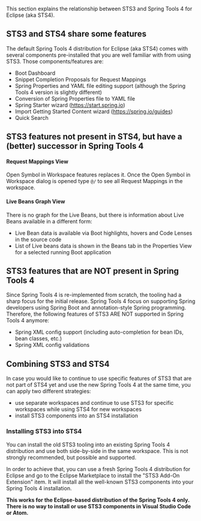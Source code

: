 This section explains the relationship between STS3 and Spring Tools 4 for Eclipse (aka STS4).

## STS3 and STS4 share some features

The default Spring Tools 4 distribution for Eclipse (aka STS4) comes with several components pre-installed that you are well familiar with from using STS3. Those components/features are:

- Boot Dashboard
- Snippet Completion Proposals for Request Mappings
- Spring Properties and YAML file editing support (although the Spring Tools 4 version is slightly different)
- Conversion of Spring Properties file to YAML file
- Spring Starter wizard (https://start.spring.io)
- Import Getting Started Content wizard (https://spring.io/guides)
- Quick Search

## STS3 features not present in STS4, but have a (better) successor in Spring Tools 4

#### Request Mappings View
Open Symbol in Workspace features replaces it. Once the Open Symbol in Workspace dialog is opened type `@/` to see all Request Mappings in the workspace.

#### Live Beans Graph View
There is no graph for the Live Beans, but there is information about Live Beans available in a different form:
- Live Bean data is available via Boot highlights, hovers and Code Lenses in the source code
- List of Live beans data is shown in the Beans tab in the Properties View for a selected running Boot application

## STS3 features that are NOT present in Spring Tools 4

Since Spring Tools 4 is re-implemented from scratch, the tooling had a sharp focus for the initial release. Spring Tools 4 focus on supporting Spring developers using Spring Boot and annotation-style Spring programming. Therefore, the following features of STS3 ARE NOT supported in Spring Tools 4 anymore:

- Spring XML config support (including auto-completion for bean IDs, bean classes, etc.)
- Spring XML config validations

## Combining STS3 and STS4

In case you would like to continue to use specific features of STS3 that are not part of STS4 yet and use the new Spring Tools 4 at the same time, you can apply two different strategies:

- use separate workspaces and continue to use STS3 for specific workspaces while using STS4 for new workspaces
- install STS3 components into an STS4 installation

### Installing STS3 into STS4

You can install the old STS3 tooling into an existing Spring Tools 4 distribution and use both side-by-side in the same workspace. This is not strongly recommended, but possible and supported.

In order to achieve that, you can use a fresh Spring Tools 4 distribution for Eclipse and go to the Eclipse Marketplace to install the "STS3 Add-On Extension" item. It will install all the well-known STS3 components into your Spring Tools 4 installation.

__This works for the Eclipse-based distribution of the Spring Tools 4 only. There is no way to install or use STS3 components in Visual Studio Code or Atom.__

